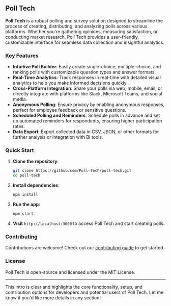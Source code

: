 ## Poll Tech

**Poll Tech** is a robust polling and survey solution designed to streamline the process of creating, distributing, and analyzing polls across various platforms. Whether you're gathering opinions, measuring satisfaction, or conducting market research, Poll Tech provides a user-friendly, customizable interface for seamless data collection and insightful analytics.

### Key Features
- **Intuitive Poll Builder**: Easily create single-choice, multiple-choice, and ranking polls with customizable question types and answer formats.
- **Real-Time Analytics**: Track responses in real-time with detailed visual analytics to help you make informed decisions quickly.
- **Cross-Platform Integration**: Share your polls via web, mobile, email, or directly integrate with platforms like Slack, Microsoft Teams, and social media.
- **Anonymous Polling**: Ensure privacy by enabling anonymous responses, perfect for employee feedback or sensitive questions.
- **Scheduled Polling and Reminders**: Schedule polls in advance and set up automated reminders for respondents, ensuring higher participation rates.
- **Data Export**: Export collected data in CSV, JSON, or other formats for further analysis or integration with BI tools.

### Quick Start
1. **Clone the repository**:
   ```bash
   git clone https://github.com/Poll-Tech/poll-tech.git
   cd poll-tech
   ```
2. **Install dependencies**:
   ```bash
   npm install
   ```
3. **Run the app**:
   ```bash
   npm start
   ```
4. **Visit** `http://localhost:3000` to access Poll Tech and start creating polls.

### Contributing
Contributions are welcome! Check out our [contributing guide](./CONTRIBUTING.md) to get started.

### License
Poll Tech is open-source and licensed under the MIT License.

---

This intro is clear and highlights the core functionality, setup, and contribution options for developers and potential users of Poll Tech. Let me know if you'd like more details in any section!
